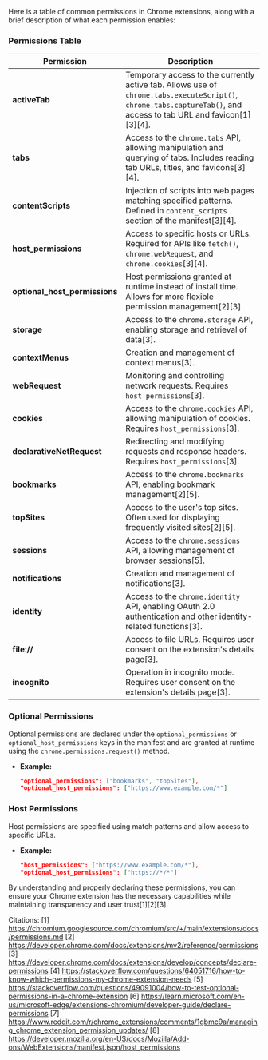 Here is a table of common permissions in Chrome extensions, along with a brief description of what each permission enables:

### Permissions Table

| Permission               | Description                                                                 |
|--------------------------|-----------------------------------------------------------------------------|
| **activeTab**            | Temporary access to the currently active tab. Allows use of `chrome.tabs.executeScript()`, `chrome.tabs.captureTab()`, and access to tab URL and favicon[1][3][4]. |
| **tabs**                 | Access to the `chrome.tabs` API, allowing manipulation and querying of tabs. Includes reading tab URLs, titles, and favicons[3][4]. |
| **contentScripts**       | Injection of scripts into web pages matching specified patterns. Defined in `content_scripts` section of the manifest[3][4]. |
| **host_permissions**     | Access to specific hosts or URLs. Required for APIs like `fetch()`, `chrome.webRequest`, and `chrome.cookies`[3][4]. |
| **optional_host_permissions** | Host permissions granted at runtime instead of install time. Allows for more flexible permission management[2][3]. |
| **storage**              | Access to the `chrome.storage` API, enabling storage and retrieval of data[3]. |
| **contextMenus**         | Creation and management of context menus[3]. |
| **webRequest**           | Monitoring and controlling network requests. Requires `host_permissions`[3]. |
| **cookies**              | Access to the `chrome.cookies` API, allowing manipulation of cookies. Requires `host_permissions`[3]. |
| **declarativeNetRequest** | Redirecting and modifying requests and response headers. Requires `host_permissions`[3]. |
| **bookmarks**            | Access to the `chrome.bookmarks` API, enabling bookmark management[2][5]. |
| **topSites**             | Access to the user's top sites. Often used for displaying frequently visited sites[2][5]. |
| **sessions**             | Access to the `chrome.sessions` API, allowing management of browser sessions[5]. |
| **notifications**        | Creation and management of notifications[3]. |
| **identity**             | Access to the `chrome.identity` API, enabling OAuth 2.0 authentication and other identity-related functions[3]. |
| **file://**              | Access to file URLs. Requires user consent on the extension's details page[3]. |
| **incognito**            | Operation in incognito mode. Requires user consent on the extension's details page[3]. |

### Optional Permissions

Optional permissions are declared under the `optional_permissions` or `optional_host_permissions` keys in the manifest and are granted at runtime using the `chrome.permissions.request()` method.

- **Example:**
  ```json
  "optional_permissions": ["bookmarks", "topSites"],
  "optional_host_permissions": ["https://www.example.com/*"]
  ```

### Host Permissions

Host permissions are specified using match patterns and allow access to specific URLs.

- **Example:**
  ```json
  "host_permissions": ["https://www.example.com/*"],
  "optional_host_permissions": ["https://*/*"]
  ```

By understanding and properly declaring these permissions, you can ensure your Chrome extension has the necessary capabilities while maintaining transparency and user trust[1][2][3].

Citations:
[1] https://chromium.googlesource.com/chromium/src/+/main/extensions/docs/permissions.md
[2] https://developer.chrome.com/docs/extensions/mv2/reference/permissions
[3] https://developer.chrome.com/docs/extensions/develop/concepts/declare-permissions
[4] https://stackoverflow.com/questions/64051716/how-to-know-which-permissions-my-chrome-extension-needs
[5] https://stackoverflow.com/questions/49091004/how-to-test-optional-permissions-in-a-chrome-extension
[6] https://learn.microsoft.com/en-us/microsoft-edge/extensions-chromium/developer-guide/declare-permissions
[7] https://www.reddit.com/r/chrome_extensions/comments/1gbmc9a/managing_chrome_extension_permission_updates/
[8] https://developer.mozilla.org/en-US/docs/Mozilla/Add-ons/WebExtensions/manifest.json/host_permissions
